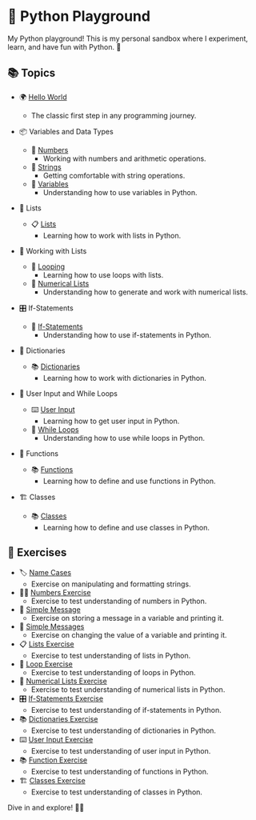 # 🐍 Python Playground

My Python playground! This is my personal sandbox where I experiment, learn, and have fun with Python. 🚀

## 📚 Topics

- 🌍 [Hello World](./py-getting-started/hello_world.py) 
  - The classic first step in any programming journey.

- 📦 Variables and Data Types
  - 🔢 [Numbers](./variables-data-types/numbers.py) 
    - Working with numbers and arithmetic operations.
  - 🧵 [Strings](./variables-data-types/strings.py) 
    - Getting comfortable with string operations.
  - 🔄 [Variables](./variables-data-types/variables.py) 
    - Understanding how to use variables in Python.

- 📝 Lists
  - 📋 [Lists](./lists/lists.py) 
    - Learning how to work with lists in Python.

- 🔄 Working with Lists
  - 🔁 [Looping](./working-with-lists/looping.py)
    - Learning how to use loops with lists.
  - 🔢 [Numerical Lists](./working-with-lists/numerical_lists.py)
    - Understanding how to generate and work with numerical lists.

- 🎛️ If-Statements
  - 📜 [If-Statements](./if-statements/if_statements.py)
    - Understanding how to use if-statements in Python.

- 📖 Dictionaries
  - 📚 [Dictionaries](./dictionaries/dictionaries.py)
    - Learning how to work with dictionaries in Python.
- 🔄 User Input and While Loops
  - ⌨️ [User Input](./user-input-and-while-loops/input.py)
    - Learning how to get user input in Python.
  - 🔁 [While Loops](./user-input-and-while-loops/while_loops.py)
    - Understanding how to use while loops in Python.

- 📝 Functions
  - 📚 [Functions](./functions/functions.py)
    - Learning how to define and use functions in Python.

- 🏗️ Classes
  - 📚 [Classes](./classes/classes.py)
    - Learning how to define and use classes in Python.

## 💪 Exercises

- 🏷️ [Name Cases](./variables-data-types/name_cases.py) 
  - Exercise on manipulating and formatting strings.
- 🏋️‍♀️ [Numbers Exercise](./variables-data-types/numbers_exercise.py) 
  - Exercise to test understanding of numbers in Python.
- 📜 [Simple Message](./variables-data-types/simple_message.py) 
  - Exercise on storing a message in a variable and printing it.
- 📝 [Simple Messages](./variables-data-types/simple_messages.py) 
  - Exercise on changing the value of a variable and printing it.
- 📋 [Lists Exercise](./lists/lists_exercise.py) 
  - Exercise to test understanding of lists in Python.
- 🔁 [Loop Exercise](./working-with-lists/loop_exercise.py)
  - Exercise to test understanding of loops in Python.
- 🔢 [Numerical Lists Exercise](./working-with-lists/numerical_lists_exercise.py)
  - Exercise to test understanding of numerical lists in Python.
- 🎛️ [If-Statements Exercise](./if-statements/if_statements_exercise.py)
  - Exercise to test understanding of if-statements in Python.
- 📚 [Dictionaries Exercise](./dictionaries/dictionaries_exercise.py)
  - Exercise to test understanding of dictionaries in Python.
- ⌨️ [User Input Exercise](./user-input-and-while-loops/input_exercise.py)
  - Exercise to test understanding of user input in Python.
- 📚 [Function Exercise](./functions/function_exercise.py)
  - Exercise to test understanding of functions in Python.
- 🏗️ [Classes Exercise](./classes/classes_exercise.py)
  - Exercise to test understanding of classes in Python.



Dive in and explore! 🏊‍♀️
